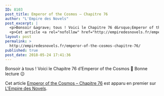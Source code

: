 ```yaml
---
ID: 8103
post_title: Emperor of the Cosmos – Chapitre 76
author: "L'Empire des Novels"
post_excerpt: |
  <p>Bonsoir &agrave; tous ! Voici le Chapitre 76 d&rsquo;Emperor of the Cosmos &#128578; Bonne lecture &#128521;</p>
  <p>Cet article <a rel="nofollow" href="http://empiredesnovels.fr/emperor-of-the-cosmos-chapitre-76/">Emperor of the Cosmos &ndash; Chapitre 76</a> est apparu en premier sur <a rel="nofollow" href="http://empiredesnovels.fr/">L'Empire des Novels</a>.</p>
layout: post
permalink: >
  http://empiredesnovels.fr/emperor-of-the-cosmos-chapitre-76/
published: true
post_date: 2018-05-24 17:41:36
---
```

<p>Bonsoir à tous ! Voici le Chapitre 76 d&#8217;Emperor of the Cosmos 🙂 Bonne lecture 😉</p>
<p>Cet article <a rel="nofollow" href="http://empiredesnovels.fr/emperor-of-the-cosmos-chapitre-76/">Emperor of the Cosmos &#8211; Chapitre 76</a> est apparu en premier sur <a rel="nofollow" href="http://empiredesnovels.fr/">L&#039;Empire des Novels</a>.</p>